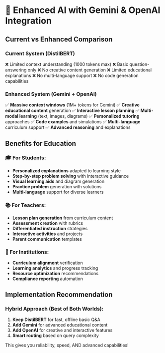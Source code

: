# 🚀 Enhanced AI with Gemini & OpenAI Integration

## Current vs Enhanced Comparison

### **Current System (DistilBERT)**
❌ Limited context understanding (1000 tokens max)
❌ Basic question-answering only
❌ No creative content generation
❌ Limited educational explanations
❌ No multi-language support
❌ No code generation capabilities

### **Enhanced System (Gemini + OpenAI)**
✅ **Massive context windows** (1M+ tokens for Gemini)
✅ **Creative educational content** generation
✅ **Interactive lesson planning**
✅ **Multi-modal learning** (text, images, diagrams)
✅ **Personalized tutoring** approaches
✅ **Code examples** and simulations
✅ **Multi-language** curriculum support
✅ **Advanced reasoning** and explanations

## Benefits for Education

### **🎓 For Students:**
- **Personalized explanations** adapted to learning style
- **Step-by-step problem solving** with interactive guidance
- **Visual learning aids** and diagram generation
- **Practice problem** generation with solutions
- **Multi-language** support for diverse learners

### **📚 For Teachers:**
- **Lesson plan generation** from curriculum content
- **Assessment creation** with rubrics
- **Differentiated instruction** strategies
- **Interactive activities** and projects
- **Parent communication** templates

### **🏫 For Institutions:**
- **Curriculum alignment** verification
- **Learning analytics** and progress tracking
- **Resource optimization** recommendations
- **Compliance reporting** automation

## Implementation Recommendation

### **Hybrid Approach (Best of Both Worlds):**
1. **Keep DistilBERT** for fast, offline basic Q&A
2. **Add Gemini** for advanced educational content
3. **Add OpenAI** for creative and interactive features
4. **Smart routing** based on query complexity

This gives you reliability, speed, AND advanced capabilities!
